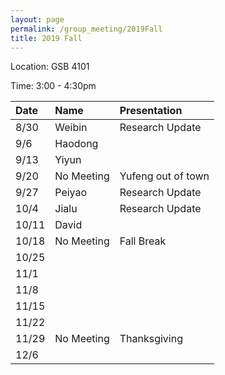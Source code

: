 ```yaml
---
layout: page
permalink: /group_meeting/2019Fall
title: 2019 Fall
---
```


Location: GSB 4101 

Time: 3:00 - 4:30pm

| Date    | Name       | Presentation |
| :----   | :----------|:--------     |
|  8/30   | Weibin    | Research Update |
|  9/6    | Haodong | |
|  9/13   | Yiyun        | |
|  9/20   | No Meeting       | Yufeng out of town |
|  9/27   | Peiyao | Research Update |
|  10/4   | Jialu  | Research Update |
|  10/11  | David  |                 |
|  10/18  | No Meeting | Fall Break |
|  10/25  |         | |
|  11/1   |         | |
|  11/8   |         | |
|  11/15  |         | |
|  11/22  |         | |
|  11/29  | No Meeting         | Thanksgiving |
|  12/6   |         | |